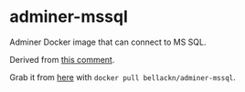 # adminer-mssql
Adminer Docker image that can connect to MS SQL.

Derived from [this comment](https://github.com/TimWolla/docker-adminer/issues/15#issuecomment-334731666).

Grab it from [here](https://hub.docker.com/r/bellackn/adminer-mssql) with `docker pull bellackn/adminer-mssql`.
